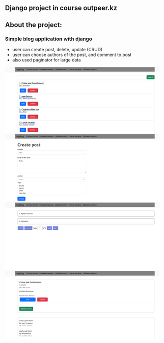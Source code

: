 ## Django project in course outpeer.kz
## About the project:
### Simple blog application with django
* user can create post, delete, update (CRUD)
* user can choose authors of the post, and comment to post
* also used paginator for large data

<img src="screenshoots/1.png" alt="screen1">
<img src="screenshoots/2.png" alt="screen2">
<img src="screenshoots/3.png" alt="screen3">
<img src="screenshoots/5.png" alt="screen5">


